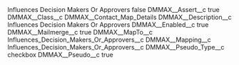 <?xml version="1.0" encoding="UTF-8"?>
<CustomMetadata xmlns="http://soap.sforce.com/2006/04/metadata" xmlns:xsi="http://www.w3.org/2001/XMLSchema-instance" xmlns:xsd="http://www.w3.org/2001/XMLSchema">
    <label>Influences Decision Makers Or Approvers</label>
    <protected>false</protected>
    <values>
        <field>DMMAX__Assert__c</field>
        <value xsi:type="xsd:boolean">true</value>
    </values>
    <values>
        <field>DMMAX__Class__c</field>
        <value xsi:type="xsd:string">DMMAX__Contact_Map_Details</value>
    </values>
    <values>
        <field>DMMAX__Description__c</field>
        <value xsi:type="xsd:string">Influences Decision Makers Or Approvers</value>
    </values>
    <values>
        <field>DMMAX__Enabled__c</field>
        <value xsi:type="xsd:boolean">true</value>
    </values>
    <values>
        <field>DMMAX__Mailmerge__c</field>
        <value xsi:type="xsd:boolean">true</value>
    </values>
    <values>
        <field>DMMAX__MapTo__c</field>
        <value xsi:type="xsd:string">Influences_Decision_Makers_Or_Approvers__c</value>
    </values>
    <values>
        <field>DMMAX__Mapping__c</field>
        <value xsi:type="xsd:string">Influences_Decision_Makers_Or_Approvers__c</value>
    </values>
    <values>
        <field>DMMAX__Pseudo_Type__c</field>
        <value xsi:type="xsd:string">checkbox</value>
    </values>
    <values>
        <field>DMMAX__Pseudo__c</field>
        <value xsi:type="xsd:boolean">true</value>
    </values>
</CustomMetadata>
